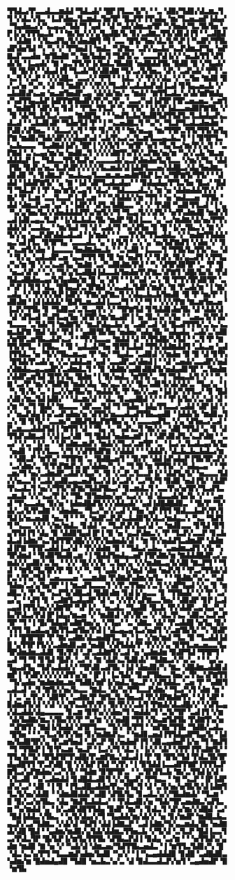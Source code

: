 ▜▜▟▃▞▛▃▃▟▃▃▆▟▟▝▜▟▃▟▞▝█▛▐▜▃▃▜▞▚▝▝▃▝▟▉▞▜▟▊▞▟▃▆▃▜▜▝▞▟▃▚▜▃▝▐▃▛▟▅▃▜▃▆▟▃▜▅▜▛▝█▃▛▛▐▜▚▟▄▝▆▞▜▃▅▃▅▛▐▟▄▞▝▜▄▟▅▃▞▞▚▃▄▃▞▜▟▞▜▝▄▟▝▝▟▝▚▟▞▟▆▃▅▜▛▝▚▜▅▟▞▜▃▜▙▜▅▝▃▛▐▞▄▜▜▜▄▃▙▝▝▝▇▞▙▞▞▞▄▜▄▟█▞▙▝▊▞▃▟▇▃▜▜▞▟▊▟▐▜▝▝▃▟█▟▝▝▟▟▇▝▝▞▙▃▟▜▄▜▞▟▅▟█▜▝▜▝▃▃▝█▜▞▜▅▞▟▃▜▞▚▛▐▝▚▟▛▞▜▜▙▟▛▟▅▜▟▝▚▝▚▝▞▝▛▜▅▟▐▝▆▟▃▝▚▛▇▃▝▃▛▞▄▃▙▞▚▃▛▟▆▃▛▜▄▝▅▛▇▃▛▃▃▟▅▝▆▜▙▟▇▝▚▝▇▞▙▟▄▜▝▜▟▜▞▃▝▃▃▃▛▟▐▞▞▝▅▃▙▜▜▝▟▜▟▞▙▝▐▃▄▟▞▝▇▝▄▃▜▜▞▛▐▞▙▟▃▜▙▟█▝▅▟█▟▟▜▙▝█▟▉▝█▝▞▜▄▟▞▝█▝█▞▛▞▝▟▄▟▐▜▝▜▃▟▞▜▞▟▉▟▇▝▜▞▃▞▙▜▅▃▝▟▚▝▃▟▚▟▞▝▛▜▝▃▚▃▜▝▞▃▛▝▝▞▞▟█▃▝▃▃▞▞▝▛▜▝▝▐▟▃▝▞▝▛▞▞▟▄▝▞▝▃▜▅▝▇▟▉▝▉▞▃▞▅▝▚▞▚▝▟▝▜▝▆▟▛▞▝▞▛▞▞▜▃▟▞▃▟▃▙▟▚▟▐▃▟▝▊▜▄▃▅▃▙▝▞▃▙▟▉▟▚▃▅▝▅▃▆▜▅▟▛▃▄▝▟▞▟▞▆▞▃▝▆▟▞▝▇▜▜▃▟▃▚▞▟▞▆▛▇▟▄▞▚▟▜▜▄▃▙▛▐▟▛▛▇▜▙▟▛▞▛▞▚▞▛▃▝▃▃▞▚▟▐▟▜▛▐▜▛▃▅▃▅▃▝▃▆▜▄▝▆▟▇▜▝▟▛▞▅▝▊▟▝▝▛▜▃▜▜▃▛▝▚▝▜▜▞▝▐▞▞▛▐▟▃▃▅▟▉▛▇▜▙▝▞▝▉▝▟▞▜▃▙▜▃▞▃▃▄▝▇▟█▜▄▝▝▝▅▟▜▃▙▞▙▟▉▜▟▜▜▟▜▃▜▃▙▟▄▟▚▃▟▃▟▝▝▃▙▟▊▟▛▝▜▟▅▜▟▝▛▝▐▝▚▃▅▟█▃▜▝▚▞▚▝▜▃▛▜▃▟▃▟▅▟▆▝▛▟▊▞▟▜▅▃▝▝▟▃▃▞▄▜▝▝▛▝▊▞▚▜▝▝▇▞▅▃▄▝▆▞▜▜▛▃▜▜▞▜▜▞▅▜▄▛▇▝▆▟▉▞▜▟▞▟▛▞▞▟▄▟▚▟▝▃▙▜▚▃▞▃▜▃▆▜▃▃▄▃▙▃▜▝▐▝▉▜▛▜▃▝▚▃▙▃▃▃▝▜▃▟▇▟▐▟▚▝█▛▐▝▞▞▙▜▝▝▆▜▛▝▅▜▝▜▄▜▃▞▆▞▛▞▄▜▝▝▃▛▇▟▝▃▚▃▄▞▆▞▅▝▅▟▉▃▜▝▞▞▞▟▇▜▚▞▛▞▃▛▇▞▅▞▆▝▚▞▞▃▙▝▇▃▆▟▟▟▄▛▐▃▝▜▟▃▃▜▜▞▙▟▚▞▃▃▃▃▟▞▄▃▛▟▅▟▅▜▄▜▃▃▝▞▆▞▞▜▄▝▟▟▐▜▙▝▉▟▚▞▅▃▜▃▛▟▛▞▞▞▞▞▙▃▆▟▞▟▐▟▟▜▃▃▅▞▟▟█▃▞▟▄▜▅▟▇▃▝▟▊▟▉▝▚▝▊▟▇▃▛▝▅▃▙▃▄▜▃▃▆▃▆▃▅▟▇▜▙▛▐▃▚▞▜▛▇▜▞▜▜▞▝▝▟▟▟▝▐▟▟▛▇▜▞▝▄▝▇▝▐▟▝▟▛▜▃▟▃▟▄▞▝▝▉▟▄▟▄▞▛▜▃▜▅▝█▃▞▝█▟▜▝▜▟▃▛▐▝▛▝▅▞▆▜▞▃▄▜▝▟▃▞▝▜▟▃▃▃▟▃▚▝▆▝▅▝▟▟▅▟▟▞▛▞▞▝▇▞▝▛▐▃▆▝▃▃▜▃▃▛▐▃▛▃▆▝▝▝▚▜▟▟▞▞▆▝▜▜▝▝▅▝▅▟▃▃▅▝▜▜▙▝▟▟▝▟▆▃▛▃▅▝▄▞▚▝▐▟▛▞▝▟▜▃▜▟█▃▃▝▚▝▞▝▛▟█▝▚▟▊▜▜▃▟▝▐▝▄▝▚▞▄▜▅▞▙▞▞▟▅▟▟▟▟▜▚▞▆▜▞▞▜▝▜▃▄▜▞▞▟▜▞▝▅▜▚▟▆▟█▝▆▟▚▜▃▟▐▟▊▃▄▃▜▃▛▝▐▞▟▃▙▟▃▜▙▝▆▟▛▝▉▟▐▃▃▝▄▝▃▞▆▟▇▞▟▞▅▞▛▜▚▟▟▞▟▝▃▃▙▃▝▝▆▞▙▟▝▜▝▟▝▃▟▞▜▝▚▞▟▜▅▝▊▝█▝▐▞▃▜▙▃▚▝▇▝▞▜▞▞▄▝▄▃▛▟▛▟▟▃▟▃▟▝▐▞▆▟▞▝▝▃▃▜▚▜▞▜▜▃▟▟▃▝▞▝▅▟▆▜▜▟▟▞▄▃▚▟▐▜▃▝▉▜▛▜▄▝▃▃▃▟▃▝▄▝▐▞▙▜▝▃▚▝▄▝▅▞▙▛▇▟▜▝▞▟▅▝▞▝▊▞▚▃▆▜▞▟▅▝▐▃▃▃▃▜▅▟▇▟▅▃▙▝▝▃▚▟▉▝▐▃▃▃▜▝▜▜▙▜▄▜▜▞▚▃▝▟▝▝▊▞▄▝▄▟▃▟▛▃▅▝▄▃▛▜▜▝█▝▉▝▆▝▅▟▜▝▞▝▊▟▚▝▉▞▄▃▟▜▝▞▛▜▄▞▚▞▆▝▉▝▞▃▚▃▅▜▄▝▆▟▇▝▃▞▚▟▉▟▇▞▛▟▝▝▚▝▟▜▛▟▉▜▛▝▃▝▛▝█▝▅▃▞▟▚▞▝▃▚▝▜▞▄▜▃▟█▟▐▟▃▃▙▜▅▟▅▜▚▛▇▃▚▛▇▜▝▟█▞▙▞▙▝▛▟▜▟▃▟█▟▅▃▄▞▙▜▄▟▆▞▆▝█▝▄▝▟▜▝▝▐▞▚▟▝▃▚▝█▝▛▜▚▜▛▟▉▜▛▝▃▞▚▛▐▝▊▜▝▟▃▝█▜▄▃▛▃▜▛▇▟▝▞▄▃▟▃▜▟▛▞▆▟▚▝▇▝▛▃▟▞▆▝▐▝▇▞▃▟▄▝▞▝▛▞▛▞▙▛▐▟▛▞▝▛▇▞▄▛▇▃▜▝▞▟▄▃▙▃▙▜▅▟▊▝▉▝▛▝▆▞▛▝▐▟▉▟▇▝▐▟▐▟▟▟▞▝█▟▜▃▆▃▟▟▐▃▃▞▜▝▝▞▝▜▝▝▞▞▞▛▇▝▇▃▆▜▅▃▅▝▐▃▛▞▜▜▙▝▊▝▜▟▉▃▞▃▜▃▄▜▚▝▞▝▜▛▇▜▟▝▊▜▟▟▊▟▅▜▙▝▟▝▟▟▞▟▝▟▝▟▜▃▟▝▚▟▜▃▄▜▅▝▟▜▛▞▆▞▆▃▟▛▐▝▅▝▉▃▚▞▚▜▄▝▝▃▅▃▜▞▛▟▞▜▃▃▃▝▃▜▟▞▜▝▆▟▇▜▞▝▆▃▛▟▄▃▙▞▄▝▃▟▛▃▟▝▟▝█▃▟▜▜▜▞▃▚▃▚▃▆▃▙▛▇▝▇▟▝▟▞▝▛▟▝▝▄▟▉▜▙▜▅▝▅▟▅▞▚▟▄▜▙▝▚▟▄▟▄▝▃▟▞▃▚▟█▞▆▜▛▃▆▜▙▃▟▟▚▃▞▝▝▜▚▜▃▃▄▝▇▟▟▝▟▝▚▜▜▟█▞▚▜▟▝▝▃▜▝▛▝▇▜▜▞▛▜▃▝▐▜▙▃▝▝▉▝▄▟▃▟▞▜▅▝▉▜▜▃▙▟▝▜▜▞▟▟▇▟▟▜▝▃▙▃▅▝▄▟▐▜▜▟▃▝▅▝▜▞▞▜▙▃▆▃▄▝▛▝▆▞▝▜▄▟▃▝▃▟▉▟▝▞▆▟▅▝▉▝▉▝▟▝▊▜▚▝█▜▟▞▛▃▟▞▄▝▞▃▚▟▟▃▅▝▄▟▝▃▃▟▛▃▞▟▅▟▐▝▝▟▝▃▅▟▞▃▃▟▛▞▅▟▞▟▇▟▄▃▄▃▄▟▛▞▃▟▆▟▃▜▝▝▉▝▟▟▇▞▄▟▊▟█▟▜▞▅▟▄▟▊▜▛▝▃▜▅▟▆▞▟▟▛▃▆▜▟▝▉▜▚▜▄▝█▟▆▝▐▝▉▞▅▟▃▝▆▜▜▞▃▝▜▝▜▟▄▃▙▜▝▞▝▝▚▝▇▝▃▞▛▝▆▞▞▜▟▛▇▝▆▟▞▟▄▝▅▞▄▃▚▞▞▝█▃▚▟▊▜▞▟▞▟▞▃▝▜▄▞▄▝▐▝▚▝▊▞▙▝▃▝▐▃▞▞▅▜▙▞▅▝▅▟▟▞▙▝▛▝▆▞▞▃▅▝▐▟▐▞▚▜▜▃▞▝▊▝█▟▞▟▊▞▆▃▜▟▐▟▉▞▝▝▟▃▆▞▟▝▝▟▃▝▊▃▄▟█▟▝▞▝▝▝▛▐▞▙▞▞▃▚▟▝▟▝▞▆▝▚▞▜▝█▟▞▝▇▃▃▃▝▟▛▃▃▜▟▝▜▝▜▟▅▝▐▟▄▜▜▃▃▞▃▟▟▝▟▛▐▟▝▞▞▝▅▃▛▟▄▜▚▞▃▟▚▟▅▞▅▝▟▜▜▞▅▃▃▟▃▟▜▜▙▃▄▟▊▝▐▟▟▞▙▝▆▟▊▃▜▃▚▝█▝▊▜▞▝▃▃▆▞▚▟█▟▜▟▄▛▇▜▙▞▄▝▞▃▃▃▄▟▜▃▝▞▄▝▟▜▅▃▞▃▟▝▛▃▆▃▃▟▟▟▜▟▐▝▇▜▜▝▟▝▝▜▄▝▄▝▚▟▚▃▜▝▇▞▞▃▝▟█▝▜▜▟▝▄▝▊▝▟▜▜▟▚▟▇▃▟▝▞▟▐▃▞▟▊▝▜▝█▟▟▝▅▟▅▃▆▛▐▝▝▟▛▟▊▟▜▃▚▃▛▟▇▝▝▃▃▞▝▞▃▝▐▞▃▝▝▟▚▟▆▃▆▟▚▝▆▟▞▞▜▃▞▃▆▜▛▝▃▝▐▃▞▃▜▃▟▃▄▞▙▜▄▝▅▟▊▝▐▜▚▜▃▃▝▞▜▝▞▟▜▜▟▛▇▝▞▟▟▟▝▝▝▟▟▟▚▝▟▃▙▃▙▃▙▟▃▞▆▝▝▟▉▃▛▝▆▜▚▞▝▜▜▛▇▝▃▝█▟█▃▅▜▝▝▉▞▛▝▟▟▐▟▚▟▄▛▐▜▙▜▛▃▛▞▝▃▞▟▆▞▃▝▊▜▚▛▇▟▚▞▄▞▟▟▅▞▚▝▄▝▜▝█▝▆▝▛▜▜▞▝▞▚▟▄▃▄▝▝▝▛▃▆▞▜▝▅▞▃▟▆▟▛▃▟▟▚▜▄▞▚▝▉▝▞▃▛▃▜▃▃▛▐▞▝▟▟▜▄▜▞▝▅▃▃▃▜▟▞▞▅▃▃▜▝▃▟▞▄▟▉▃▄▃▅▟▜▃▞▟▐▞▃▟▚▝▃▞▜▞▜▝▉▟▉▝▅▟▐▜▞▝▟▟▛▜▚▃▟▃▜▝▅▞▞▜▜▞▚▛▇▞▜▟▟▜▙▃▞▝▊▃▆▟▃▜▝▃▃▜▚▞▅▜▛▞▜▃▟▜▃▃▆▃▙▝▞▞▚▃▞▛▐▞▝▜▙▝▉▜▅▟▅▞▄▞▚▃▞▞▝▟▝▟▃▃▟▞▙▞▙▝▞▝▝▃▅▟▝▜▚▃▃▟▄▝▉▞▅▝▐▟▅▟█▟▜▞▞▞▟▟▄▟▞▝▄▟▐▟█▟█▟▉▃▝▝█▞▛▝▜▞▟▞▃▞▙▜▚▟▇▝▝▟▅▟▆▃▝▜▃▞▚▞▞▃▟▝▞▜▅▝▄▛▐▜▜▝▉▟▃▃▙▟▚▜▚▜▜▟▐▞▅▃▅▟▉▝▅▃▜▝▝▝▚▝▆▟▛▃▛▟▚▃▙▟▉▜▞▟▃▞▆▟▄▃▚▝▚▃▝▜▟▜▜▝▚▃▃▝▞▞▝▞▆▞▆▟▃▝▊▟▟▝▃▝▜▃▛▟▚▜▃▞▟▝▃▝▆▟▊▃▃▝▊▜▟▝▉▜▄▜▜▟▐▜▝▟▄▝▉▝▟▟▉▜▄▟▐▛▐▝▉▝▅▝▄▃▛▟▆▃▚▝▛▝▜▃▛▞▃▃▛▝▊▃▙▟▃▟▐▟▆▞▚▃▜▟▜▜▛▟█▞▞▞▛▞▙▟▅▟▞▟▝▝▆▝▛▞▅▟▟▜▃▟▆▟▛▝▟▟▆▟▐▛▇▝▜▜▛▃▟▟▐▃▞▟▝▝▛▞▟▟▆▝▉▝▝▜▟▃▞▃▙▃▝▃▅▟▆▃▟▜▝▞▙▝▚▜▛▟▆▟▝▝▉▟▉▜▙▟▊▃▆▝▐▝█▟▟▜▅▟▄▃▅▛▐▜▛▟▇▞▆▝▇▟▟▟█▟▛▃▞▃▆▟▞▞▄▟▉▞▃▜▄▝▝▞▞▝█▞▞▞▙▝▃▜▄▞▄▝▞▞▆▟▇▃▄▜▞▟█▝▇▃▛▜▝▝▜▟▝▝▇▜▞▜▄▜▛▞▛▝█▝▞▝▚▝▜▝▄▟▞▝▐▞▆▟▝▟▆▝▅▟▚▜▝▝▛▃▞▜▜▟▞▟▛▃▚▜▚▞▜▟▝▃▅▃▃▃▅▝▃▃▆▟▇▝▛▟▇▟▚▟▆▞▅▜▃▝▝▝█▟▇▞▚▞▃▝▚▟▜▟▅▞▃▞▄▜▅▜▛▝▐▝▆▃▟▜▃▃▃▜▝▞▛▃▜▜▅▞▞▃▜▝▞▟▛▜▄▟▝▞▄▝▊▝▆▟█▃▚▝▛▝▅▝▚▃▛▜▞▟█▃▟▝█▟▊▟▆▝▊▟▐▞▄▃▃▝▊▝▜▜▙▟▞▝▞▝▛▝▃▞▄▞▄▝▝▟▜▝▊▝▃▟▇▜▃▟▄▟▛▝▟▝▄▝▞▞▛▞▄▛▇▃▃▜▅▞▝▟▉▟▛▝▊▛▐▃▟▃▄▟▐▜▜▞▅▞▞▟▇▜▛▝▚▛▐▞▃▝▅▃▟▃▝▜▄▟▉▝█▃▙▝▛▞▟▟▛▃▄▜▄▞▚▞▙▞▛▟▃▞▛▟▐▛▐▟▄▞▆▃▅▝▞▝▆▟▉▟▝▟▚▜▛▃▝▞▝▟▃▜▚▃▝▟▉▃▚▃▛▃▛▜▛▝▜▝▐▝█▞▜▟▄▟▚▟▇▜▅▞▄▝▞▜▄▞▝▃▝▟▇▃▝▟▞▝▛▃▟▟█▝▅▜▄▝▉▞▚▜▜▝▉▃▟▃▄▜▙▜▜▃▆▜▙▞▛▟▐▝▟▃▄▃▄▜▃▞▅▟▜▝▞▃▆▜▙▜▞▝▚▝▉▟▛▞▝▝█▜▛▜▛▝▛▝▇▞▃▟▇▞▟▃▅▟█▜▃▝▚▝▐▃▝▞▆▞▆▟▝▜▃▝▉▝▜▃▟▟▐▟█▝▄▜▜▛▐▜▞▞▃▟▆▟▊▃▆▝▅▟█▝▞▟▜▟▟▞▛▝▛▞▞▞▄▝▉▜▜▃▅▃▅▃▃▜▄▜▛▟▆▟▆▃▟▟▊▝▉▞▛▟▝▃▛▃▟▟▇▜▞▃▟▝▅▝▄▟▆▟▆▝▉▟▛▜▟▝▜▜▛▜▝▃▟▝▜▝▜▝▊▜▟▝█▟▚▝▃▞▚▝▇▝▟▟▚▃▜▟▊▟▞▝▜▟▇▃▞▞▚▞▃▝▝▝▄▞▃▜▄▃▟▜▄▝▜▟▚▃▙▟▞▞▝▜▛▟▊▃▟▜▙▝▐▟▝▟▅▟▉▞▚▝▇▃▝▟█▟▆▃▟▟▊▟▆▛▐▝▛▟▛▞▞▞▞▞▟▜▚▞▅▝▐▛▐▝▐▃▜▟▞▝▉▃▛▜▙▃▃▜▅▞▃▜▚▃▚▛▇▜▜▝▜▞▄▟▅▝▆▟▆▟▆▃▆▞▜▟▉▞▆▛▐▞▅▟▃▜▄▃▛▝▞▟▜▟▟▃▝▃▅▝▛▝▚▟▉▜▃▟▃▟▝▃▜▝▇▜▞▞▅▞▙▃▃▝▇▟▃▝▟▞▚▞▛▜▃▃▛▟▆▞▝▜▃▞▚▜▝▟▆▝▆▝▐▝▃▝▃▜▚▞▝▟▉▜▚▝▃▟▇▞▛▝▇▜▃▜▃▜▅▃▟▝▛▞▟▛▇▟▆▜▚▝▝▟▝▟▛▝▉▟▆▟▜▞▟▝▞▟▝▞▄▜▚▃▙▜▚▜▚▝▉▞▛▞▞▃▙▜▝▛▇▟▞▟▃▟█▞▞▝▞▟▜▃▄▞▟▃▟▟▞▟▄▃▃▃▃▝▊▃▆▝▉▜▚▞▞▟▅▞▜▝▅▟▟▞▜▝▃▜▞▜▛▝▃▟▐▜▝▞▆▝▟▞▙▟▇▞▆▃▚▜▙▞▛▞▛▝▚▞▆▝▞▞▅▟█▝▜▜▝▞▙▃▆▜▟▜▙▝▛▟▇▜▚▞▅▝▚▛▇▜▚▝▇▟▐▞▙▟▟▝▟▜▛▜▃▃▝▜▞▞▜▞▛▜▝▝▅▛▇▞▜▜▙▝▜▟█▞▃▟▃▝█▜▅▝▝▝▃▜▃▞▙▜▚▜▅▝▊▞▆▟▇▟▚▃▝▝▆▟▊▃▅▟▐▜▜▟▄▟▛▜▄▞▙▝▐▟▅▞▙▟▉▜▛▞▄▝▛▃▆▜▅▟▝▃▛▃▛▝▊▞▅▟▅▛▐▜▝▟▊▃▄▟▅▛▐▞▅▝▜▝▇▟▜▝▜▝▜▜▙▛▐▝▊▜▚▃▆▝▅▃▛▝▐▃▞▞▜▝▟▃▚▝▐▞▞▝▟▞▝▞▛▛▐▜▚▟▇▜▞▝▜▜▄▜▞▜▞▝█▜▟▜▛▜▚▟█▞▛▃▆▛▇▃▚▟▃▟▐▝▛▝▉▝█▜▞▜▟▝▛▟▃▜▙▜▛▟▄▟█▜▜▝▛▃▛▟█▝█▝▞▞▙▛▐▜▟▝▚▜▚▝▐▝▉▜▟▟▐▃▃▟▛▛▇▛▐▜▜▜▃▛▇▜▃▞▄▛▇▟▅▞▃▞▚▜▞▝▜▟▆▝▉▜▛▜▛▃▝▝▃▜▛▟▜▃▙▝▇▞▃▜▜▟▐▞▟▝▚▜▃▟▊▝▚▞▃▟▅▟▟▝▊▟█▟▃▟▊▜▝▞▄▜▄▟▚▝▛▜▄▃▝▝▇▝▚▃▛▝▐▛▐▟▛▟▚▞▃▞▝▟▊▝▐▝▊▝▐▜▃▟█▃▟▟▅▜▚▃▜▜▄▜▝▟▝▃▜▞▅▞▅▜▙▜▞▟▐▟▇▜▜▃▜▞▅▞▟▟▊▝▝▟▆▟▉▟▟▞▚▟█▝▟▜▙▜▄▝▊▃▟▃▚▞▞▜▙▟▆▟▞▝▜▃▆▝▉▝▉▞▃▞▅▜▙▃▝▟▄▝▇▟▜▃▙▟▃▞▝▝▛▟▃▟▊▞▅▝▜▟▞▜▛▃▅▟▇▃▚▟▜▃▆▝▚▞▆▟▟▝▄▝▐▞▃▟▛▟█▜▜▟▄▝▉▟▛▝▆▞▚▝▊▟▃▜▝▟▚▞▆▞▞▟█▟▝▃▞▝█▟▐▟▟▃▚▜▙▃▝▝▄▜▞▟▄▞▞▜▝▜▄▟▟▞▆▞▟▞▞▝▅▝▊▞▆▟▛▝▆▟█▃▙▃▄▃▛▞▃▞▜▟▇▃▝▞▟▞▟▝▜▟▜▝▟▟▐▟▇▃▛▝▃▟▐▟▇▞▜▞▄▃▆▟▄▜▙▝▅▟▇▟▞▟█▝█▟▝▝▄▟▆▞▆▟▉▞▄▜▟▞▟▟▆▃▜▜▅▃▙▝▞▜▞▟▝▃▜▃▛▝█▟▐▃▃▜▃▞▛▟▃▜▛▝█▞▙▛▐▞▆▜▄▜▜▜▙▝▟▜▙▃▛▟▐▝▉▟▄▝▃▞▆▝▝▝▅▜▜▟▚▞▄▟▆▝▆▟▉▝▇▝▅▝▞▝▚▟▞▟▝▟▆▃▅▞▜▟▜▜▙▃▅▟▃▝▐▝▆▜▜▃▜▟▊▞▚▝█▝▟▃▚▃▚▞▛▜▝▜▃▃▆▟▚▟▅▞▙▟▊▝▚▞▞▝▐▝▚▃▄▟▟▟▉▝▊▟█▝▃▟█▟▉▃▚▟▆▞▆▝█▟▅▟▄▟▉▝▜▟▉▝▅▃▙▃▚▞▃▝▟▝▉▟▃▃▟▃▛▞▅▜▝▃▄▟▅▟▛▝▉▝▆▜▙

